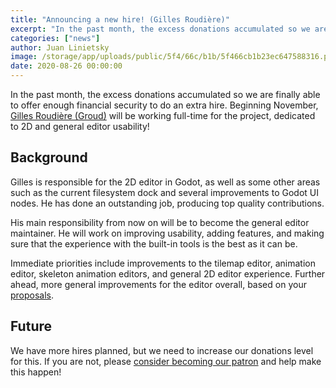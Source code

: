 ```yaml
---
title: "Announcing a new hire! (Gilles Roudière)"
excerpt: "In the past month, the excess donations accumulated so we are finally able to offer enough security to do an extra hire. Beginning November, Gilles Roudière (Groud) will be working full-time for the project, dedicated to 2D and general editor usability!"
categories: ["news"]
author: Juan Linietsky
image: /storage/app/uploads/public/5f4/66c/b1b/5f466cb1b23ec647588316.png
date: 2020-08-26 00:00:00
---
```


In the past month, the excess donations accumulated so we are finally able to offer enough financial security to do an extra hire. Beginning November, [Gilles Roudière (Groud)](https://github.com/groud) will be working full-time for the project, dedicated to 2D and general editor usability!

## Background

Gilles is responsible for the 2D editor in Godot, as well as some other areas such as the current filesystem dock and several improvements to Godot UI nodes. He has done an outstanding job, producing top quality contributions.

His main responsibility from now on will be to become the general editor maintainer. He will work on improving usability, adding features, and making sure that the experience with the built-in tools is the best as it can be.

Immediate priorities include improvements to the tilemap editor, animation editor, skeleton animation editors, and general 2D editor experience. Further ahead, more general improvements for the editor overall, based on your [proposals](https://github.com/godotengine/godot-proposals/).

## Future

We have more hires planned, but we need to increase our donations level for this. If you are not, please [consider becoming our patron](https://www.patreon.com/godotengine) and help make this happen!